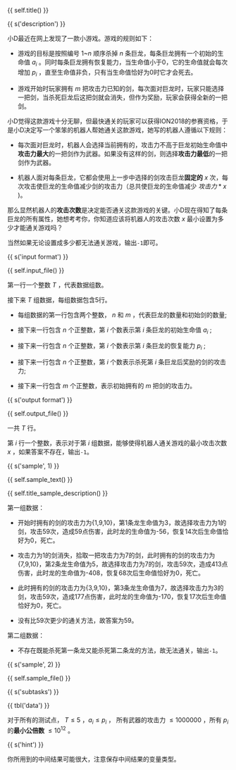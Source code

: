 {{ self.title() }}

{{ s('description') }}

小D最近在网上发现了一款小游戏。游戏的规则如下：

* 游戏的目标是按照编号 1~$n$ 顺序杀掉 $n$ 条巨龙，每条巨龙拥有一个初始的生命值 $a_i$ 。同时每条巨龙拥有恢复能力，当生命值小于0，它的生命值就会每次增加 $p_i$ ，直至生命值非负，只有当生命值恰好为0时它才会死去。

* 游戏开始时玩家拥有 $m$ 把攻击力已知的剑，每次面对巨龙时，玩家只能选择一把剑，当杀死巨龙后这把剑就会消失，但作为奖励，玩家会获得全新的一把剑。

小D觉得这款游戏十分无聊，但最快通关的玩家可以获得ION2018的参赛资格，于是小D决定写一个笨笨的机器人帮她通关这款游戏，她写的机器人遵循以下规则：

* 每次面对巨龙时，机器人会选择当前拥有的，攻击力不高于巨龙初始生命值中**攻击力最大**的一把剑作为武器。如果没有这样的剑，则选择**攻击力最低**的一把剑作为武器。

* 机器人面对每条巨龙，它都会使用上一步中选择的剑攻击巨龙**固定的** $x$ 次，每次攻击使巨龙的生命值减少剑的攻击力（总共使巨龙的生命值减少 $攻击力*x$ )。

那么显然机器人的**攻击次数**是决定能否通关这款游戏的关键。小D现在得知了每条巨龙的所有属性，她想考考你，你知道应该将机器人的攻击次数 $x$ 最小设置为多少才能通关游戏吗？

当然如果无论设置成多少都无法通关游戏，输出`-1`即可。

{{ s('input format') }}

{{ self.input_file() }}

第一行一个整数 $T$ ，代表数据组数。

接下来 $T$ 组数据，每组数据包含5行。

* 每组数据的第一行包含两个整数， $n$ 和 $m$ ，代表巨龙的数量和初始剑的数量;

* 接下来一行包含 $n$ 个正整数，第 $i$ 个数表示第 $i$ 条巨龙的初始生命值 $a_i$ ;
	
* 接下来一行包含 $n$ 个正整数，第 $i$ 个数表示第 $i$ 条巨龙的恢复能力 $p_i$ ;

* 接下来一行包含 $n$ 个正整数，第 $i$ 个数表示杀死第 $i$ 条巨龙后奖励的剑的攻击力;

* 接下来一行包含 $m$ 个正整数，表示初始拥有的 $m$ 把剑的攻击力。

{{ s('output format') }}

{{ self.output_file() }}

一共 $T$ 行。

第 $i$ 行一个整数，表示对于第 $i$ 组数据，能够使得机器人通关游戏的最小攻击次数 $x$ ，如果答案不存在，输出`-1`。

{{ s('sample', 1) }}

{{ self.sample_text() }}

{{ self.title_sample_description() }}

第一组数据：

* 开始时拥有的剑的攻击力为{1,9,10}，第1条龙生命值为3，故选择攻击力为1的剑，攻击59次，造成59点伤害，此时龙的生命值为-56，恢复14次后生命值恰好为0，死亡。

* 攻击力为1的剑消失，拾取一把攻击力为7的剑，此时拥有的剑的攻击力为{7,9,10}，第2条龙生命值为5，故选择攻击力为7的剑，攻击59次，造成413点伤害，此时龙的生命值为-408，恢复68次后生命值恰好为0，死亡。

* 此时拥有的剑的攻击力为{3,9,10}，第3条龙生命值为7，故选择攻击力为3的剑，攻击59次，造成177点伤害，此时龙的生命值为-170，恢复17次后生命值恰好为0，死亡。

* 没有比59次更少的通关方法，故答案为59。

第二组数据：

* 不存在既能杀死第一条龙又能杀死第二条龙的方法，故无法通关，输出`-1`。

{{ s('sample', 2) }}

{{ self.sample_file() }}

{{ s('subtasks') }}

{{ tbl('data') }}

对于所有的测试点， $T\le 5$ ，$a_i\le p_i$ ， 所有武器的攻击力 $\le 1000000$ ，所有 $p_i$ 的**最小公倍数** $\le 10^{12}$ 。

{{ s('hint') }}

你所用到的中间结果可能很大，注意保存中间结果的变量类型。